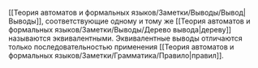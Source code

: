 [[Теория автоматов и формальных языков/Заметки/Выводы/Вывод|Выводы]], соответствующие одному и тому же [[Теория автоматов и формальных языков/Заметки/Выводы/Дерево вывода|дереву]] называются эквивалентными. Эквивалентные выводы отличаются только последовательностью применения [[Теория автоматов и формальных языков/Заметки/Грамматика/Правило|правил]].